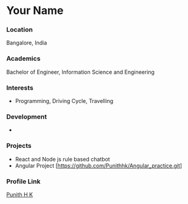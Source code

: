 # Your Name

### Location

Bangalore, India

### Academics

Bachelor of Engineer, Information Science and Engineering

### Interests

- Programming, Driving Cycle, Travelling

### Development

-

### Projects

- React and Node js rule based chatbot
- Angular Project [https://github.com/Punithhk/Angular_practice.git]

### Profile Link

[Punith H K](https://github.com/Punithhk)